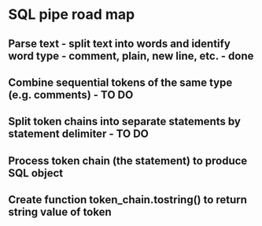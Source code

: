 
# SQL pipe road map

## Parse text - split text into words and identify word type - comment, plain, new line, etc. - done

## Combine sequential tokens of the same type (e.g. comments) - TO DO

## Split token chains into separate statements by statement delimiter - TO DO

## Process token chain (the statement) to produce SQL object

## Create function token_chain.tostring() to return string value of token
